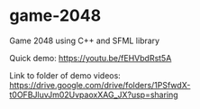 # game-2048
Game 2048 using C++ and SFML library

Quick demo: https://youtu.be/fEHVbdRst5A

Link to folder of demo videos:
https://drive.google.com/drive/folders/1PSfwdX-t0OFBJluvJm02UvpaoxXAG_JX?usp=sharing


